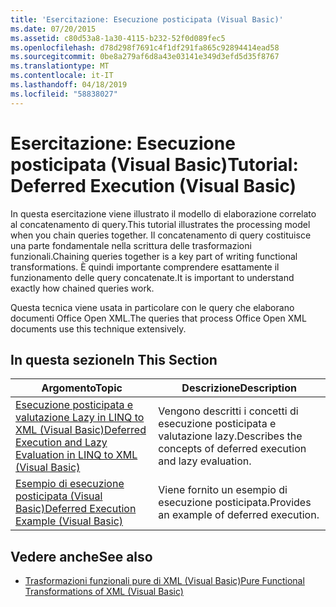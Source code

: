 ```yaml
---
title: 'Esercitazione: Esecuzione posticipata (Visual Basic)'
ms.date: 07/20/2015
ms.assetid: c80d53a8-1a30-4115-b232-52f0d089fec5
ms.openlocfilehash: d78d298f7691c4f1df291fa865c92894414ead58
ms.sourcegitcommit: 0be8a279af6d8a43e03141e349d3efd5d35f8767
ms.translationtype: MT
ms.contentlocale: it-IT
ms.lasthandoff: 04/18/2019
ms.locfileid: "58838027"
---
```

# <a name="tutorial-deferred-execution-visual-basic"></a><span data-ttu-id="fe97f-102">Esercitazione: Esecuzione posticipata (Visual Basic)</span><span class="sxs-lookup"><span data-stu-id="fe97f-102">Tutorial: Deferred Execution (Visual Basic)</span></span>
<span data-ttu-id="fe97f-103">In questa esercitazione viene illustrato il modello di elaborazione correlato al concatenamento di query.</span><span class="sxs-lookup"><span data-stu-id="fe97f-103">This tutorial illustrates the processing model when you chain queries together.</span></span> <span data-ttu-id="fe97f-104">Il concatenamento di query costituisce una parte fondamentale nella scrittura delle trasformazioni funzionali.</span><span class="sxs-lookup"><span data-stu-id="fe97f-104">Chaining queries together is a key part of writing functional transformations.</span></span> <span data-ttu-id="fe97f-105">È quindi importante comprendere esattamente il funzionamento delle query concatenate.</span><span class="sxs-lookup"><span data-stu-id="fe97f-105">It is important to understand exactly how chained queries work.</span></span>  
  
 <span data-ttu-id="fe97f-106">Questa tecnica viene usata in particolare con le query che elaborano documenti Office Open XML.</span><span class="sxs-lookup"><span data-stu-id="fe97f-106">The queries that process Office Open XML documents use this technique extensively.</span></span>  
  
## <a name="in-this-section"></a><span data-ttu-id="fe97f-107">In questa sezione</span><span class="sxs-lookup"><span data-stu-id="fe97f-107">In This Section</span></span>  
  
|<span data-ttu-id="fe97f-108">Argomento</span><span class="sxs-lookup"><span data-stu-id="fe97f-108">Topic</span></span>|<span data-ttu-id="fe97f-109">Descrizione</span><span class="sxs-lookup"><span data-stu-id="fe97f-109">Description</span></span>|  
|-----------|-----------------|  
|[<span data-ttu-id="fe97f-110">Esecuzione posticipata e valutazione Lazy in LINQ to XML (Visual Basic)</span><span class="sxs-lookup"><span data-stu-id="fe97f-110">Deferred Execution and Lazy Evaluation in LINQ to XML (Visual Basic)</span></span>](../../../../visual-basic/programming-guide/concepts/linq/deferred-execution-and-lazy-evaluation-in-linq-to-xml.md)|<span data-ttu-id="fe97f-111">Vengono descritti i concetti di esecuzione posticipata e valutazione lazy.</span><span class="sxs-lookup"><span data-stu-id="fe97f-111">Describes the concepts of deferred execution and lazy evaluation.</span></span>|  
|[<span data-ttu-id="fe97f-112">Esempio di esecuzione posticipata (Visual Basic)</span><span class="sxs-lookup"><span data-stu-id="fe97f-112">Deferred Execution Example (Visual Basic)</span></span>](../../../../visual-basic/programming-guide/concepts/linq/deferred-execution-example.md)|<span data-ttu-id="fe97f-113">Viene fornito un esempio di esecuzione posticipata.</span><span class="sxs-lookup"><span data-stu-id="fe97f-113">Provides an example of deferred execution.</span></span>|  
  
## <a name="see-also"></a><span data-ttu-id="fe97f-114">Vedere anche</span><span class="sxs-lookup"><span data-stu-id="fe97f-114">See also</span></span>

- [<span data-ttu-id="fe97f-115">Trasformazioni funzionali pure di XML (Visual Basic)</span><span class="sxs-lookup"><span data-stu-id="fe97f-115">Pure Functional Transformations of XML (Visual Basic)</span></span>](../../../../visual-basic/programming-guide/concepts/linq/pure-functional-transformations-of-xml.md)
